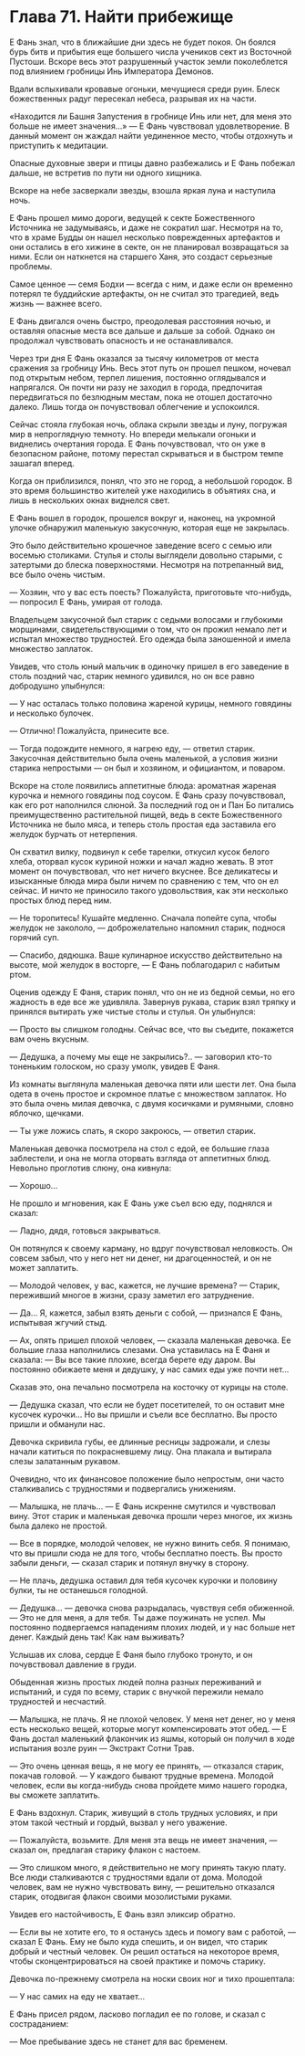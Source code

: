 # Глава 71. Найти прибежище


Е Фань знал, что в ближайшие дни здесь не будет покоя. Он боялся бурь битв и прибытия еще большего числа учеников сект из Восточной Пустоши. Вскоре весь этот разрушенный участок земли поколеблется под влиянием гробницы Инь Императора Демонов.

Вдали вспыхивали кровавые огоньки, мечущиеся среди руин. Блеск божественных радуг пересекал небеса, разрывая их на части.

«Находится ли Башня Запустения в гробнице Инь или нет, для меня это больше не имеет значения…» — Е Фань чувствовал удовлетворение. В данный момент он жаждал найти уединенное место, чтобы отдохнуть и приступить к медитации.

Опасные духовные звери и птицы давно разбежались и Е Фань побежал дальше, не встретив по пути ни одного хищника.

Вскоре на небе засверкали звезды, взошла яркая луна и наступила ночь.

Е Фань прошел мимо дороги, ведущей к секте Божественного Источника не задумываясь, и даже не сократил шаг. Несмотря на то, что в храме Будды он нашел несколько поврежденных артефактов и они остались в его хижине в секте, он не планировал возвращаться за ними. Если он наткнется на старшего Ханя, это создаст серьезные проблемы.

Самое ценное — семя Бодхи — всегда с ним, и даже если он временно потерял те буддийские артефакты, он не считал это трагедией, ведь жизнь — важнее всего.

Е Фань двигался очень быстро, преодолевая расстояния ночью, и оставляя опасные места все дальше и дальше за собой. Однако он продолжал чувствовать опасность и не останавливался.

Через три дня Е Фань оказался за тысячу километров от места сражения за гробницу Инь. Весь этот путь он прошел пешком, ночевал под открытым небом, терпел лишения, постоянно оглядывался и напрягался. Он почти ни разу не заходил в города, предпочитая передвигаться по безлюдным местам, пока не отошел достаточно далеко. Лишь тогда он почувствовал облегчение и успокоился.

Сейчас стояла глубокая ночь, облака скрыли звезды и луну, погружая мир в непроглядную темноту. Но впереди мелькали огоньки и виднелись очертания города. Е Фань почувствовал, что он уже в безопасном районе, потому перестал скрываться и в быстром темпе зашагал вперед.

Когда он приблизился, понял, что это не город, а небольшой городок. В это время большинство жителей уже находились в объятиях сна, и лишь в нескольких окнах виднелся свет.

Е Фань вошел в городок, прошелся вокруг и, наконец, на укромной улочке обнаружил маленькую закусочную, которая еще не закрылась.

Это было действительно крошечное заведение всего с семью или восемью столиками. Стулья и столы выглядели довольно старыми, с затертыми до блеска поверхностями. Несмотря на потрепанный вид, все было очень чистым.

— Хозяин, что у вас есть поесть? Пожалуйста, приготовьте что-нибудь, — попросил Е Фань, умирая от голода.

Владельцем закусочной был старик с седыми волосами и глубокими морщинами, свидетельствующими о том, что он прожил немало лет и испытал множество трудностей. Его одежда была заношенной и имела множество заплаток.

Увидев, что столь юный мальчик в одиночку пришел в его заведение в столь поздний час, старик немного удивился, но он все равно добродушно улыбнулся:

— У нас осталась только половина жареной курицы, немного говядины и несколько булочек.

— Отлично! Пожалуйста, принесите все.

— Тогда подождите немного, я нагрею еду, — ответил старик. Закусочная действительно была очень маленькой, а условия жизни старика непростыми — он был и хозяином, и официантом, и поваром.

Вскоре на столе появились аппетитные блюда: ароматная жареная курочка и немного говядины под соусом. Е Фань сразу почувствовал, как его рот наполнился слюной. За последний год он и Пан Бо питались преимущественно растительной пищей, ведь в секте Божественного Источника не было мяса, и теперь столь простая еда заставила его желудок бурчать от нетерпения.

Он схватил вилку, подвинул к себе тарелки, откусил кусок белого хлеба, оторвал кусок куриной ножки и начал жадно жевать. В этот момент он почувствовал, что нет ничего вкуснее. Все деликатесы и изысканные блюда мира были ничем по сравнению с тем, что он ел сейчас. И ничто не приносило такого удовольствия, как эти несколько простых блюд перед ним.

— Не торопитесь! Кушайте медленно. Сначала попейте супа, чтобы желудок не закололо, — доброжелательно напомнил старик, поднося горячий суп.

— Спасибо, дядюшка. Ваше кулинарное искусство действительно на высоте, мой желудок в восторге, — Е Фань поблагодарил с набитым ртом.

Оценив одежду Е Фаня, старик понял, что он не из бедной семьи, но его жадность в еде все же удивляла. Завернув рукава, старик взял тряпку и принялся вытирать уже чистые столы и стулья. Он улыбнулся:

— Просто вы слишком голодны. Сейчас все, что вы съедите, покажется вам очень вкусным.

— Дедушка, а почему мы еще не закрылись?.. — заговорил кто-то тоненьким голоском, но сразу умолк, увидев Е Фаня.

Из комнаты выглянула маленькая девочка пяти или шести лет. Она была одета в очень простое и скромное платье с множеством заплаток. Но это была очень милая девочка, с двумя косичками и румяными, словно яблочко, щечками.

— Ты уже ложись спать, я скоро закроюсь, — ответил старик.

Маленькая девочка посмотрела на стол с едой, ее большие глаза заблестели, и она не могла оторвать взгляда от аппетитных блюд. Невольно проглотив слюну, она кивнула:

— Хорошо…

Не прошло и мгновения, как Е Фань уже съел всю еду, поднялся и сказал:

— Ладно, дядя, готовься закрываться.

Он потянулся к своему карману, но вдруг почувствовал неловкость. Он совсем забыл, что у него нет ни денег, ни драгоценностей, и он не может заплатить.

— Молодой человек, у вас, кажется, не лучшие времена? — Старик, переживший многое в жизни, сразу заметил его затруднение.

— Да… Я, кажется, забыл взять деньги с собой, — признался Е Фань, испытывая жгучий стыд.

— Ах, опять пришел плохой человек, — сказала маленькая девочка. Ее большие глаза наполнились слезами. Она уставилась на Е Фаня и сказала: — Вы все такие плохие, всегда берете еду даром. Вы постоянно обижаете меня и дедушку, у нас самих еды уже почти нет…

Сказав это, она печально посмотрела на косточку от курицы на столе.

— Дедушка сказал, что если не будет посетителей, то он оставит мне кусочек курочки… Но вы пришли и съели все бесплатно. Вы просто пришли и обманули нас.

Девочка скривила губы, ее длинные ресницы задрожали, и слезы начали катиться по покрасневшему лицу. Она плакала и вытирала слезы залатанным рукавом.

Очевидно, что их финансовое положение было непростым, они часто сталкивались с трудностями и подвергались унижениям.

— Малышка, не плачь… — Е Фань искренне смутился и чувствовал вину. Этот старик и маленькая девочка прошли через многое, их жизнь была далеко не простой.

— Все в порядке, молодой человек, не нужно винить себя. Я понимаю, что вы пришли сюда не для того, чтобы бесплатно поесть. Вы просто забыли деньги, — сказал старик и потянул внучку в сторону.

— Не плачь, дедушка оставил для тебя кусочек курочки и половину булки, ты не останешься голодной.

— Дедушка… — девочка снова разрыдалась, чувствуя себя обиженной. — Это не для меня, а для тебя. Ты даже поужинать не успел. Мы постоянно подвергаемся нападениям плохих людей, и у нас больше нет денег. Каждый день так! Как нам выживать?

Услышав их слова, сердце Е Фаня было глубоко тронуто, и он почувствовал давление в груди.

Обыденная жизнь простых людей полна разных переживаний и испытаний, и судя по всему, старик с внучкой пережили немало трудностей и несчастий.

— Малышка, не плачь. Я не плохой человек. У меня нет денег, но у меня есть несколько вещей, которые могут компенсировать этот обед. — Е Фань достал маленький флакончик из яшмы, который он получил в ходе испытания возле руин — Экстракт Сотни Трав.

— Это очень ценная вещь, я не могу ее принять, — отказался старик, покачав головой. — У каждого бывают трудные времена. Молодой человек, если вы когда-нибудь снова пройдете мимо нашего городка, вы сможете заплатить.

Е Фань вздохнул. Старик, живущий в столь трудных условиях, и при этом такой честный и гордый, вызвал у него уважение.

— Пожалуйста, возьмите. Для меня эта вещь не имеет значения, — сказал он, предлагая старику флакон с настоем.

— Это слишком много, я действительно не могу принять такую плату. Все люди сталкиваются с трудностями вдали от дома. Молодой человек, вам не нужно чувствовать вину, — решительно отказался старик, отодвигая флакон своими мозолистыми руками.

Увидев его настойчивость, Е Фань взял эликсир обратно.

— Если вы не хотите его, то я останусь здесь и помогу вам с работой, — сказал Е Фань. Ему не было куда спешить, и он видел, что старик добрый и честный человек. Он решил остаться на некоторое время, чтобы сконцентрироваться на своей практике и помочь старику.

Девочка по-прежнему смотрела на носки своих ног и тихо прошептала:

— У нас самих на еду не хватает…

Е Фань присел рядом, ласково погладил ее по голове, и сказал с состраданием:

— Мое пребывание здесь не станет для вас бременем.